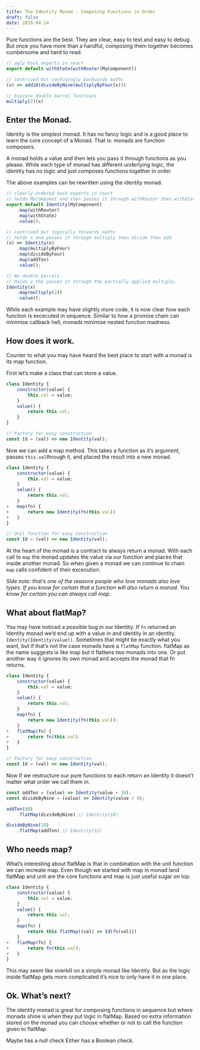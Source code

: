 ```yaml
---
title: The Identity Monad - Composing Functions in Order
draft: false
date: 2018-04-24
---
```


Pure functions are the best. They are clear, easy to test and easy to debug. But once you have more than a handful, composing them together becomes cumbersome and hard to read. 

```js
// ugly hock exports in react
export default withState(withRouter(MyComponent))

// contrived but confusingly backwards maths
(x) => add10(divideByNine(multiplyByFour(x)))

// bizzare double barrel functions
multiply(2)(x)
```

## Enter the Monad. 
Identity is the simplest monad. It has no fancy logic and is a good place to learn the core concept of a Monad. That is: monads are function composers.
 
 A monad holds a value and then lets you pass it through functions as you please. While each type of monad has different underlying logic, the identity has no logic and just composes functions together in order. 
 
 The above examples can be rewritten using the identity monad.
 
```js
// clearly ordered hock exports in react
// holds MyCompoent and then passes it through withRouter then withState
export default Identity(MyComponent)
    .map(withRouter)
    .map(withState)
    .value();

// contrived but logically forwards maths
// holds x and passes it through multiply then divide then add 
(x) => Identity(x)
    .map(multiplyByFour)
    .map(divideByFour)
    .map(addTen)
    .value();

// No double barrels
// Holds x the passes it through the partially applied multiply. 
Identity(x)
    .map(multiply(2))
    .value();
```
 
While each example may have slightly more code, it is now clear how each function is excecuted in sequence. Similar to how a promise chain can minimise callback hell, monads minimise nested function madness. 

## How does it work. 
Counter to what you may have heard the best place to start with a monad is its map function.

First let’s make a class that can store a value. 

```js
class Identity {
    constructor(value) {
        this.val = value;
    }
    value() {
        return this.val;
    }
}

// Factory for easy construction
const Id = (val) => new Identity(val);
```

Now we can add a map method. This takes a function as it’s argument, passes `this.val`through it, and placed the result into a new monad.

```js
class Identity {
    constructor(value) {
        this.val = value;
    }
    value() {
        return this.val;
    }
+   map(fn) {
+       return new Identity(fn(this.val))
+   }
}

// Unit function for easy construction
const Id = (val) => new Identity(val);
```

At the heart of the monad is a contract to always return a monad. With each call to `map` the monad updates the value via our function and places that inside another monad. So when given a monad we can continue to chain  `map` calls confident of their excecution. 

_Side note: that’s one of the reasons people who love monads also love types. If you know for certain that a function will also return a monad. You know for certain you can always call map._


## What about flatMap?
You may have noticed a possible bug in our Identity. If `fn` returned an Identity monad we’d end up with a value in and identity in an identity. `Identity(Identity(value))`. Sometimes that might be exactly what you want, but if that’s not the case  monads have a `flatMap` function. flatMap as the name suggests is like map but it flattens two monads into one. Or put another way it ignores its own monad and accepts the monad that fn returns.

```js
class Identity {
    constructor(value) {
        this.val = value;
    }
    value() {
        return this.val;
    }
    map(fn) {
        return new Identity(fn(this.val));
    }
+   flatMap(fn) {
+       return fn(this.val)
+   }
}

// Factory for easy construction
const Id = (val) => new Identity(val);
```

Now if we restructure our pure functions to each return an Identity it doesn’t matter what order we call them in. 

```js
const addTen = (value) => Identity(value + 10);
const divideByNine = (value) => Identity(value / 9);

addTen(80)
    .flatMap(divideByNine) // Identity(10)

divideByNine(18)
    .flatMap(addTen) // Identity(12)
```

## Who needs map?
What’s interesting about flatMap is that in combination with the unit function we can recreate map. Even though we started with map in monad land flatMap and unit are the core functions and map is just useful sugar on top. 

```js
class Identity {
    constructor(value) {
        this.val = value;
    }
    value() {
        return this.val;
    }
    map(fn) {
        return this.flatMap((val) => Id(fn(val)))
    }
+   flatMap(fn) {
+       return fn(this.val);
+   }
}
```

This may seem like overkill on a simple monad like Identity. But as the logic inside flatMap gets more complicated it’s nice to only have it in one place. 


## Ok. What’s next?
The identity monad is great for composing functions in sequence but where monads shine is when they put logic in flatMap. Based on extra information stored on the monad you can choose whether or not to call the function given to flatMap. 


Maybe has a null check
Either has a Boolean check. 
